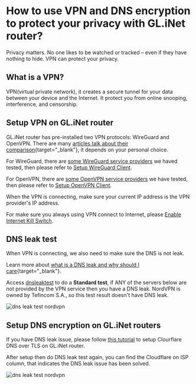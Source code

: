 # How to use VPN and DNS encryption to protect your privacy with GL.iNet router?

Privacy matters. No one likes to be watched or tracked – even if they have nothing to hide. VPN can protect your privacy.

## What is a VPN?

VPN(virtual private network), it creates a secure tunnel for your data between your device and the Internet. It protect you from online snooping, interference, and censorship.

## Setup VPN on GL.iNet router

GL.iNet router has pre-installed two VPN protocols: WireGuard and OpenVPN. There are many [articles talk about their comparison](https://www.google.com/search?q=openvpn+vs+wireguard&sxsrf=AOaemvLFXOIOcZPQ9hw26cc31ar0Yac1tA%3A1633663082696&ei=arhfYa33KaqIwbkPuJGAwAE&ved=0ahUKEwit1Oed7bnzAhUqRDABHbgIABgQ4dUDCA4&oq=openvpn+vs+wireguard&gs_lcp=Cgdnd3Mtd2l6EAxKBAhBGABQAFgAYKYjaABwAngAgAEAiAEAkgEAmAEA&sclient=gws-wiz){target="_blank"}, it depends on your personal choice.

For WireGuard, there are [some WireGuard service providers](wireguard_client.md#wireguard-providers) we haved tested, then please refer to [Setup WireGuard Client](wireguard_client.md).

For OpenVPN, there are [some OpenVPN service providers](openvpn_client.md#get-your-configuration-file) we have tested, then please refer to [Setup OpenVPN Client](openvpn_client.md).

When the VPN is connecting, make sure your current IP address is the VPN provider's IP address.

For make sure you always using VPN connect to Internet, please [Enable Internet Kill Switch](internet_kill_switch.md).

## DNS leak test

When VPN is connecting, we also need to make sure the DNS is not leak.

Learn more about [what is a DNS leak and why should I care](https://www.dnsleaktest.com/what-is-a-dns-leak.html){target="_blank"}.

Access [dnsleaktest](https://www.dnsleaktest.com) to do a **Standard test**, if ANY of the servers below are not provided by the VPN service then you have a DNS leak. NordVPN is owned by Tefincom S.A., so this test result doesn't have DNS leak.

![dns leak test nordvpn](https://static.gl-inet.com/docs/router/en/3/tutorials/how_to_use_vpn_and_dns_encryption_to_protect_your_privacy_with_glinet_router/dns_leak_test_nordvpn.png)

## Setup DNS encryption on GL.iNet routers

If you have DNS leak issue, please follow [this tutorial](how_to_use_cloudflare_dns_over_tls_on_glinet_router.md) to setup Clourflare DNS over TLS on GL.iNet router.

After setup then do DNS leak test again, you can find the Cloudflare on ISP column, that indicates the DNS leak issue has been solved.

![dns leak test nordvpn](https://static.gl-inet.com/docs/router/en/3/tutorials/how_to_use_vpn_and_dns_encryption_to_protect_your_privacy_with_glinet_router/dns_leak_test_cloudflare.png)
